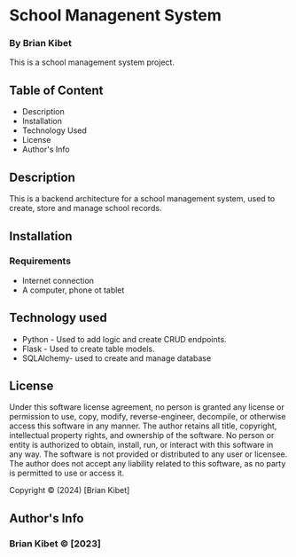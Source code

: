 
# School Managenent System

### By Brian Kibet

This is a school management system project.

## Table of Content

* Description
* Installation
* Technology Used
* License
* Author's Info

## Description

This is a backend architecture for a school management system, used to create, store and manage school records.

## Installation

### Requirements

* Internet connection
* A computer, phone ot tablet

## Technology used

* Python - Used to add logic and create CRUD endpoints.
* Flask - Used to create table models.
* SQLAlchemy- used to create and manage database

## License

Under this software license agreement, no person is granted any license or permission to use, copy, modify, reverse-engineer, decompile, or otherwise access this software in any manner. The author retains all title, copyright, intellectual property rights, and ownership of the software. No person or entity is authorized to obtain, install, run, or interact with this software in any way. The software is not provided or distributed to any user or licensee. The author does not accept any liability related to this software, as no party is permitted to use or access it.

Copyright &copy; (2024) [Brian Kibet]


## Author's Info

### Brian Kibet &copy; [2023]


